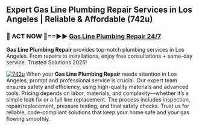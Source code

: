 ## Expert Gas Line Plumbing Repair Services in Los Angeles | Reliable & Affordable (742u)  

<h3>🚿 ACT NOW 🌟==►► <a href="https://tinyurl.com/2ne6vx2x" rel="nofollow">Gas Line Plumbing Repair 24/7</a></h3>

**Gas Line Plumbing Repair** provides top-notch plumbing services in Los Angeles. From repairs to installations, enjoy free consultations + same-day service. Trusted Solutions 2025!

[![742u](https://i.imgur.com/4PFF4AK.jpeg)](https://tinyurl.com/2ne6vx2x)
When your **Gas Line Plumbing Repair** needs attention in Los Angeles, prompt and professional service is crucial. Our expert team ensures safety and efficiency, using high-quality materials and advanced tools. Pricing depends on labor, materials, and complexity—whether it’s a simple leak fix or a full line replacement. The process includes inspection, repair/replacement, pressure testing, and final safety checks. Trust us for reliable, code-compliant solutions that keep your home safe and your gas flowing smoothly.